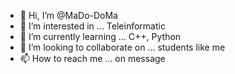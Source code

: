 - 👋 Hi, I’m @MaDo-DoMa
- 👀 I’m interested in ... Teleinformatic
- 🌱 I’m currently learning ... C++, Python
- 💞️ I’m looking to collaborate on ... students like me
- 📫 How to reach me ...  on message

<!---
MaDo-DoMa/MaDo-DoMa is a ✨ special ✨ repository because its `README.md` (this file) appears on your GitHub profile.
You can click the Preview link to take a look at your changes.
--->
